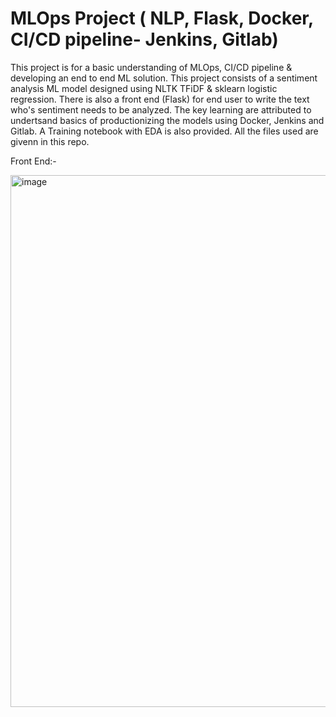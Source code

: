 # MLOps Project ( NLP, Flask, Docker, CI/CD pipeline- Jenkins, Gitlab)

This project is for a basic understanding of MLOps, CI/CD pipeline & developing an end to end ML solution. This project consists of a sentiment analysis ML model designed using NLTK TFiDF & sklearn logistic regression. There is also a front end (Flask) for end user to write the text who's sentiment needs to be analyzed. The key learning are attributed to undertsand basics of productionizing the models  using Docker, Jenkins and Gitlab.  A Training notebook with EDA is also provided. All the files used are givenn in this repo.


Front End:- 

<img width="851" alt="image" src="https://user-images.githubusercontent.com/89546195/211709878-6e7df08f-ace3-41b1-85e0-f3aee0a8be6c.png">

